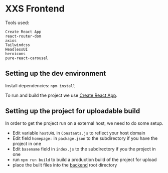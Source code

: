 # XXS Frontend
Tools used:
```
Create React App
react-router-dom
axios
Tailwindcss
HeadlessUI
heroicons
pure-react-carousel
```

## Setting up the dev environment

Install dependencies:
`npm install`

To run and build the project we use [Create React App](https://github.com/facebook/create-react-app).

## Setting up the project for uploadable build
In order to get the project run on a external host, we need to do some setup.

- Edit variable `hostURL` in `Constants.js` to reflect your host domain
- Edit field `homepage:` in `package.json` to the subdirectory if you have the project in one
- Edit `basename` field in `index.js` to the subdirectory if you the project in one
- run `npm run build` to build a production build of the project for upload
- place the built files into the [backend](https://github.com/Study-Group-2-Urheilukauppa/urheilukauppa-backend) root directory